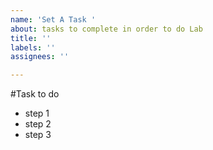 ```yaml
---
name: 'Set A Task '
about: tasks to complete in order to do Lab
title: ''
labels: ''
assignees: ''

---
```


#Task to do
- step 1
- step 2
- step 3
